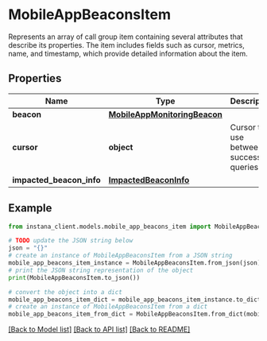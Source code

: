 # MobileAppBeaconsItem

Represents an array of call group item containing several attributes that describe its properties. The item includes fields such as cursor, metrics, name, and timestamp, which provide detailed information about the item. 

## Properties

Name | Type | Description | Notes
------------ | ------------- | ------------- | -------------
**beacon** | [**MobileAppMonitoringBeacon**](MobileAppMonitoringBeacon.md) |  | 
**cursor** | **object** | Cursor to use between successive queries | 
**impacted_beacon_info** | [**ImpactedBeaconInfo**](ImpactedBeaconInfo.md) |  | [optional] 

## Example

```python
from instana_client.models.mobile_app_beacons_item import MobileAppBeaconsItem

# TODO update the JSON string below
json = "{}"
# create an instance of MobileAppBeaconsItem from a JSON string
mobile_app_beacons_item_instance = MobileAppBeaconsItem.from_json(json)
# print the JSON string representation of the object
print(MobileAppBeaconsItem.to_json())

# convert the object into a dict
mobile_app_beacons_item_dict = mobile_app_beacons_item_instance.to_dict()
# create an instance of MobileAppBeaconsItem from a dict
mobile_app_beacons_item_from_dict = MobileAppBeaconsItem.from_dict(mobile_app_beacons_item_dict)
```
[[Back to Model list]](../README.md#documentation-for-models) [[Back to API list]](../README.md#documentation-for-api-endpoints) [[Back to README]](../README.md)


